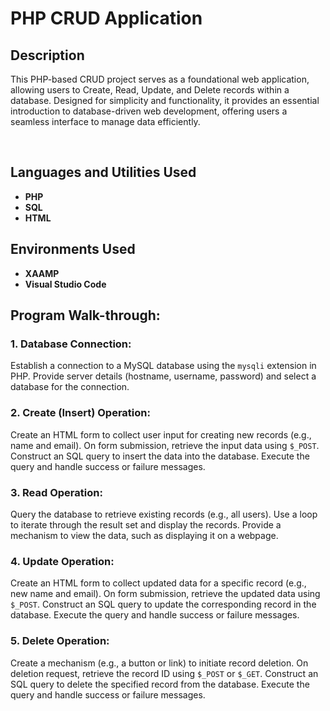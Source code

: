 <h1>PHP CRUD Application</h1>

<h2>Description</h2>
<p>This PHP-based CRUD project serves as a foundational web application, allowing users to Create, Read, Update, and Delete records within a database. Designed for simplicity and functionality, it provides an essential introduction to database-driven web development, offering users a seamless interface to manage data efficiently.</p>
<br />

<h2>Languages and Utilities Used</h2>
<ul>
  <li><b>PHP</b></li>
  <li><b>SQL</b></li>
  <li><b>HTML</b></li>
</ul>

<h2>Environments Used</h2>
<ul>
  <li><b>XAAMP</b></li>
  <li><b>Visual Studio Code</b></li>
</ul>

<h2>Program Walk-through:</h2>

<h3>1. Database Connection:</h3>
<p>Establish a connection to a MySQL database using the <code>mysqli</code> extension in PHP. Provide server details (hostname, username, password) and select a database for the connection.</p>

<h3>2. Create (Insert) Operation:</h3>
<p>Create an HTML form to collect user input for creating new records (e.g., name and email). On form submission, retrieve the input data using <code>$_POST</code>. Construct an SQL query to insert the data into the database. Execute the query and handle success or failure messages.</p>

<h3>3. Read Operation:</h3>
<p>Query the database to retrieve existing records (e.g., all users). Use a loop to iterate through the result set and display the records. Provide a mechanism to view the data, such as displaying it on a webpage.</p>

<h3>4. Update Operation:</h3>
<p>Create an HTML form to collect updated data for a specific record (e.g., new name and email). On form submission, retrieve the updated data using <code>$_POST</code>. Construct an SQL query to update the corresponding record in the database. Execute the query and handle success or failure messages.</p>

<h3>5. Delete Operation:</h3>
<p>Create a mechanism (e.g., a button or link) to initiate record deletion. On deletion request, retrieve the record ID using <code>$_POST</code> or <code>$_GET</code>. Construct an SQL query to delete the specified record from the database. Execute the query and handle success or failure messages.</p>
